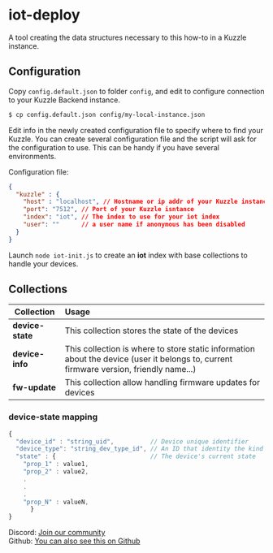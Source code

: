 # iot-deploy

A tool creating the data structures necessary to this how-to in a Kuzzle instance.

## Configuration

Copy `config.default.json` to folder `config`, and edit to configure connection to your Kuzzle Backend instance.

``` bash
$ cp config.default.json config/my-local-instance.json
```

Edit info in the newly created configuration file to specify where to find your Kuzzle. You can create several configuration file and the script will ask for the configuration to use. This can be handy if you have several environments.

Configuration file:

``` JSON
{
  "kuzzle" : {
    "host" : "localhost", // Hostname or ip addr of your Kuzzle instance
    "port": "7512", // Port of your Kuzzle isntance
    "index": "iot", // The index to use for your iot index
    "user": ""      // a user name if anonymous has been disabled
  }
}
```

Launch `node iot-init.js` to create an **iot** index with base collections to handle your devices.

## Collections

| Collection | Usage |
|------------|:----------|
| **device-state** | This collection stores the state of the devices |
| **device-info** | This collection is where to store static information about the device (user it belongs to, current firmware version, friendly name...) |
| **fw-update** | This collection allow handling firmware updates for devices |

### device-state mapping

```javascript
{
  "device_id" : "string_uid",          // Device unique identifier
  "device_type": "string_dev_type_id", // An ID that identity the kind of device at hardware level
  "state" : {                          // The device's current state
    "prop_1" : value1,
    "prop_2" : value2,
    .
    .
    .
    "prop_N" : valueN,
      }
}
```


Discord: [Join our community](https://join.discord.kuzzle.io)  
Github: [You can also see this on Github](https://github.com/kuzzleio/kuzzle-how-to/tree/master/kuzzle-esp32/01-rgb-led/iot-deploy)
